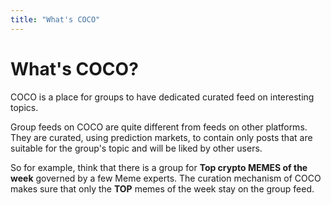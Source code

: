 ```yaml
---
title: "What's COCO"
---
```


# What's COCO?

COCO is a place for groups to have dedicated curated feed on interesting topics.

Group feeds on COCO are quite different from feeds on other platforms. They are curated, using prediction markets, to contain only posts that are suitable for the group's topic and will be liked by other users.

So for example, think that there is a group for **Top crypto MEMES of the week** governed by a few Meme experts. The curation mechanism of COCO makes sure that only the **TOP** memes of the week stay on the group feed.